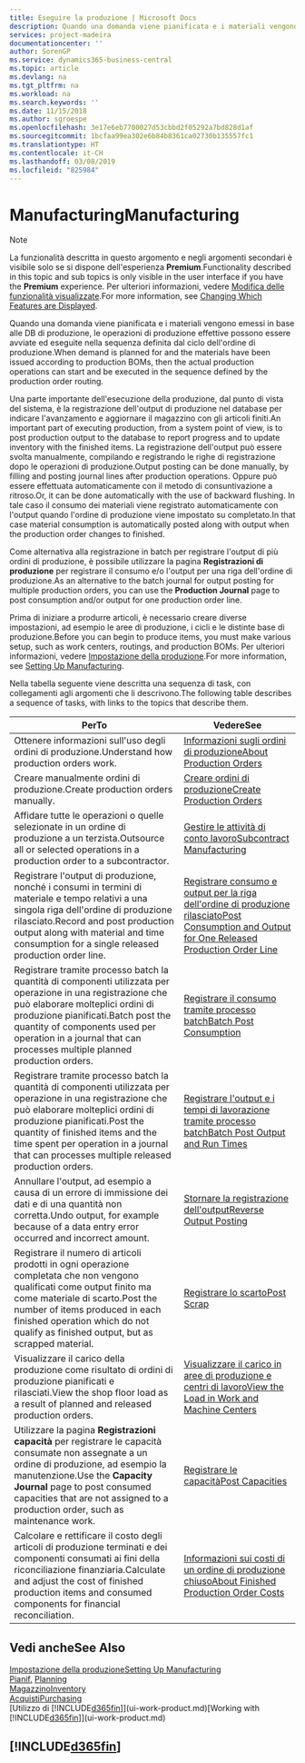 ```yaml
---
title: Eseguire la produzione | Microsoft Docs
description: Quando una domanda viene pianificata e i materiali vengono emessi in base alle DB di produzione, le operazioni di produzione effettive possono essere avviate ed eseguite nella sequenza definita dal ciclo dell'ordine di produzione.
services: project-madeira
documentationcenter: ''
author: SorenGP
ms.service: dynamics365-business-central
ms.topic: article
ms.devlang: na
ms.tgt_pltfrm: na
ms.workload: na
ms.search.keywords: ''
ms.date: 11/15/2018
ms.author: sgroespe
ms.openlocfilehash: 3e17e6eb7700027d53cbbd2f05292a7bd828d1af
ms.sourcegitcommit: 1bcfaa99ea302e6b84b8361ca02730b135557fc1
ms.translationtype: HT
ms.contentlocale: it-CH
ms.lasthandoff: 03/08/2019
ms.locfileid: "825984"
---
```

# <a name="manufacturing"></a><span data-ttu-id="6500f-103">Manufacturing</span><span class="sxs-lookup"><span data-stu-id="6500f-103">Manufacturing</span></span>
> [!NOTE]
> <span data-ttu-id="6500f-104">La funzionalità descritta in questo argomento e negli argomenti secondari è visibile solo se si dispone dell'esperienza **Premium**.</span><span class="sxs-lookup"><span data-stu-id="6500f-104">Functionality described in this topic and sub topics is only visible in the user interface if you have the **Premium** experience.</span></span> <span data-ttu-id="6500f-105">Per ulteriori informazioni, vedere [Modifica delle funzionalità visualizzate](ui-experiences.md).</span><span class="sxs-lookup"><span data-stu-id="6500f-105">For more information, see [Changing Which Features are Displayed](ui-experiences.md).</span></span>

<span data-ttu-id="6500f-106">Quando una domanda viene pianificata e i materiali vengono emessi in base alle DB di produzione, le operazioni di produzione effettive possono essere avviate ed eseguite nella sequenza definita dal ciclo dell'ordine di produzione.</span><span class="sxs-lookup"><span data-stu-id="6500f-106">When demand is planned for and the materials have been issued according to production BOMs, then the actual production operations can start and be executed in the sequence defined by the production order routing.</span></span>  

<span data-ttu-id="6500f-107">Una parte importante dell'esecuzione della produzione, dal punto di vista del sistema, è la registrazione dell'output di produzione nel database per indicare l'avanzamento e aggiornare il magazzino con gli articoli finiti.</span><span class="sxs-lookup"><span data-stu-id="6500f-107">An important part of executing production, from a system point of view, is to post production output to the database to report progress and to update inventory with the finished items.</span></span> <span data-ttu-id="6500f-108">La registrazione dell'output può essere svolta manualmente, compilando e registrando le righe di registrazione dopo le operazioni di produzione.</span><span class="sxs-lookup"><span data-stu-id="6500f-108">Output posting can be done manually, by filling and posting journal lines after production operations.</span></span> <span data-ttu-id="6500f-109">Oppure può essere effettuata automaticamente con il metodo di consuntivazione a ritroso.</span><span class="sxs-lookup"><span data-stu-id="6500f-109">Or, it can be done automatically with the use of backward flushing.</span></span> <span data-ttu-id="6500f-110">In tale caso il consumo dei materiali viene registrato automaticamente con l'output quando l'ordine di produzione viene impostato su completato.</span><span class="sxs-lookup"><span data-stu-id="6500f-110">In that case material consumption is automatically posted along with output when the production order changes to finished.</span></span>  

<span data-ttu-id="6500f-111">Come alternativa alla registrazione in batch per registrare l'output di più ordini di produzione, è possibile utilizzare la pagina **Registrazioni di produzione** per registrare il consumo e/o l'output per una riga dell'ordine di produzione.</span><span class="sxs-lookup"><span data-stu-id="6500f-111">As an alternative to the batch journal for output posting for multiple production orders, you can use the **Production Journal** page to post consumption and/or output for one production order line.</span></span>

<span data-ttu-id="6500f-112">Prima di iniziare a produrre articoli, è necessario creare diverse impostazioni, ad esempio le aree di produzione, i cicli e le distinte base di produzione.</span><span class="sxs-lookup"><span data-stu-id="6500f-112">Before you can begin to produce items, you must make various setup, such as work centers, routings, and production BOMs.</span></span> <span data-ttu-id="6500f-113">Per ulteriori informazioni, vedere [Impostazione della produzione](production-configure-production-processes.md).</span><span class="sxs-lookup"><span data-stu-id="6500f-113">For more information, see [Setting Up Manufacturing](production-configure-production-processes.md).</span></span>

<span data-ttu-id="6500f-114">Nella tabella seguente viene descritta una sequenza di task, con collegamenti agli argomenti che li descrivono.</span><span class="sxs-lookup"><span data-stu-id="6500f-114">The following table describes a sequence of tasks, with links to the topics that describe them.</span></span>   

|<span data-ttu-id="6500f-115">**Per**</span><span class="sxs-lookup"><span data-stu-id="6500f-115">**To**</span></span>|<span data-ttu-id="6500f-116">**Vedere**</span><span class="sxs-lookup"><span data-stu-id="6500f-116">**See**</span></span>|  
|------------|-------------|  
|<span data-ttu-id="6500f-117">Ottenere informazioni sull'uso degli ordini di produzione.</span><span class="sxs-lookup"><span data-stu-id="6500f-117">Understand how production orders work.</span></span>|[<span data-ttu-id="6500f-118">Informazioni sugli ordini di produzione</span><span class="sxs-lookup"><span data-stu-id="6500f-118">About Production Orders</span></span>](production-about-production-orders.md)|
|<span data-ttu-id="6500f-119">Creare manualmente ordini di produzione.</span><span class="sxs-lookup"><span data-stu-id="6500f-119">Create production orders manually.</span></span>|[<span data-ttu-id="6500f-120">Creare ordini di produzione</span><span class="sxs-lookup"><span data-stu-id="6500f-120">Create Production Orders</span></span>](production-how-to-create-production-orders.md)|
|<span data-ttu-id="6500f-121">Affidare tutte le operazioni o quelle selezionate in un ordine di produzione a un terzista.</span><span class="sxs-lookup"><span data-stu-id="6500f-121">Outsource all or selected operations in a production order to a subcontractor.</span></span>|[<span data-ttu-id="6500f-122">Gestire le attività di conto lavoro</span><span class="sxs-lookup"><span data-stu-id="6500f-122">Subcontract Manufacturing</span></span>](production-how-to-subcontract-manufacturing.md)|
|<span data-ttu-id="6500f-123">Registrare l'output di produzione, nonché i consumi in termini di materiale e tempo relativi a una singola riga dell'ordine di produzione rilasciato.</span><span class="sxs-lookup"><span data-stu-id="6500f-123">Record and post production output along with material and time consumption for a single released production order line.</span></span>|[<span data-ttu-id="6500f-124">Registrare consumo e output per la riga dell'ordine di produzione rilasciato</span><span class="sxs-lookup"><span data-stu-id="6500f-124">Post Consumption and Output for One Released Production Order Line</span></span>](production-how-to-register-consumption-and-output.md)|  
|<span data-ttu-id="6500f-125">Registrare tramite processo batch la quantità di componenti utilizzata per operazione in una registrazione che può elaborare molteplici ordini di produzione pianificati.</span><span class="sxs-lookup"><span data-stu-id="6500f-125">Batch post the quantity of components used per operation in a journal that can processes multiple planned production orders.</span></span>|[<span data-ttu-id="6500f-126">Registrare il consumo tramite processo batch</span><span class="sxs-lookup"><span data-stu-id="6500f-126">Batch Post Consumption</span></span>](production-how-to-post-consumption.md)|
|<span data-ttu-id="6500f-127">Registrare tramite processo batch la quantità di componenti utilizzata per operazione in una registrazione che può elaborare molteplici ordini di produzione pianificati.</span><span class="sxs-lookup"><span data-stu-id="6500f-127">Post the quantity of finished items and the time spent per operation in a journal that can processes multiple released production orders.</span></span>|[<span data-ttu-id="6500f-128">Registrare l'output e i tempi di lavorazione tramite processo batch</span><span class="sxs-lookup"><span data-stu-id="6500f-128">Batch Post Output and Run Times</span></span>](production-how-to-post-output-quantity.md)|
|<span data-ttu-id="6500f-129">Annullare l'output, ad esempio a causa di un errore di immissione dei dati e di una quantità non corretta.</span><span class="sxs-lookup"><span data-stu-id="6500f-129">Undo output, for example because of a data entry error occurred and incorrect amount.</span></span>  |[<span data-ttu-id="6500f-130">Stornare la registrazione dell'output</span><span class="sxs-lookup"><span data-stu-id="6500f-130">Reverse Output Posting</span></span>](production-how-to-reverse-output-posting.md)|  
|<span data-ttu-id="6500f-131">Registrare il numero di articoli prodotti in ogni operazione completata che non vengono qualificati come output finito ma come materiale di scarto.</span><span class="sxs-lookup"><span data-stu-id="6500f-131">Post the number of items produced in each finished operation which do not qualify as finished output, but as scrapped material.</span></span>|[<span data-ttu-id="6500f-132">Registrare lo scarto</span><span class="sxs-lookup"><span data-stu-id="6500f-132">Post Scrap</span></span>](production-how-to-post-scrap.md)|
|<span data-ttu-id="6500f-133">Visualizzare il carico della produzione come risultato di ordini di produzione pianificati e rilasciati.</span><span class="sxs-lookup"><span data-stu-id="6500f-133">View the shop floor load as a result of planned and released production orders.</span></span>|[<span data-ttu-id="6500f-134">Visualizzare il carico in aree di produzione e centri di lavoro</span><span class="sxs-lookup"><span data-stu-id="6500f-134">View the Load in Work and Machine Centers</span></span>](production-how-to-view-the-load-on-work-centers.md)|      
|<span data-ttu-id="6500f-135">Utilizzare la pagina **Registrazioni capacità** per registrare le capacità consumate non assegnate a un ordine di produzione, ad esempio la manutenzione.</span><span class="sxs-lookup"><span data-stu-id="6500f-135">Use the **Capacity Journal** page to post consumed capacities that are not assigned to a production order, such as maintenance work.</span></span>|[<span data-ttu-id="6500f-136">Registrare le capacità</span><span class="sxs-lookup"><span data-stu-id="6500f-136">Post Capacities</span></span>](production-how-to-post-capacities.md)|  
|<span data-ttu-id="6500f-137">Calcolare e rettificare il costo degli articoli di produzione terminati e dei componenti consumati ai fini della riconciliazione finanziaria.</span><span class="sxs-lookup"><span data-stu-id="6500f-137">Calculate and adjust the cost of finished production items and consumed components for financial reconciliation.</span></span>|[<span data-ttu-id="6500f-138">Informazioni sui costi di un ordine di produzione chiuso</span><span class="sxs-lookup"><span data-stu-id="6500f-138">About Finished Production Order Costs</span></span>](finance-about-finished-production-order-costs.md)|  

## <a name="see-also"></a><span data-ttu-id="6500f-139">Vedi anche</span><span class="sxs-lookup"><span data-stu-id="6500f-139">See Also</span></span>  
[<span data-ttu-id="6500f-140">Impostazione della produzione</span><span class="sxs-lookup"><span data-stu-id="6500f-140">Setting Up Manufacturing</span></span>](production-configure-production-processes.md)  
<span data-ttu-id="6500f-141">[Pianif.](production-planning.md)    </span><span class="sxs-lookup"><span data-stu-id="6500f-141">[Planning](production-planning.md)    </span></span>  
[<span data-ttu-id="6500f-142">Magazzino</span><span class="sxs-lookup"><span data-stu-id="6500f-142">Inventory</span></span>](inventory-manage-inventory.md)  
[<span data-ttu-id="6500f-143">Acquisti</span><span class="sxs-lookup"><span data-stu-id="6500f-143">Purchasing</span></span>](purchasing-manage-purchasing.md)  
<span data-ttu-id="6500f-144">[Utilizzo di [!INCLUDE[d365fin](includes/d365fin_md.md)]](ui-work-product.md)</span><span class="sxs-lookup"><span data-stu-id="6500f-144">[Working with [!INCLUDE[d365fin](includes/d365fin_md.md)]](ui-work-product.md)</span></span>

## [!INCLUDE[d365fin](includes/free_trial_md.md)]  
